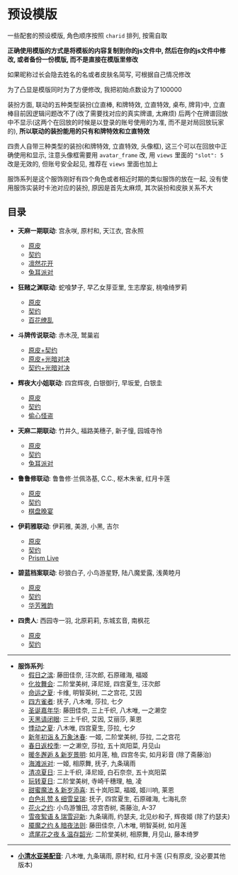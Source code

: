 # 预设模版

一些配套的预设模版, 角色顺序按照 `charid` 排列, 按需自取

**正确使用模版的方式是将模板的内容复制到你的js文件中, 然后在你的js文件中修改, 或者备份一份模版, 而不是直接在模版里修改**

如果昵称过长会隐去姓名的名或者皮肤名简写, 可根据自己情况修改

为了凸显是模版同时为了方便修改, 我把初始点数设为了100000

装扮方面, 联动的五种类型装扮(立直棒, 和牌特效, 立直特效, 桌布, 牌背)中, 立直棒目前因逻辑问题改不了(改了需要找对应的真实牌谱, 太麻烦)
后两个在牌谱回放中不显示(这两个在回放的时候是以登录的账号使用的为准, 而不是对局回放玩家的), **所以联动的装扮能用的只有和牌特效和立直特效**

四贵人自带三种类型的装扮(和牌特效, 立直特效, 头像框), 这三个可以在回放中正确使用和显示, 
注意头像框需要用 `avatar_frame` 改, 用 `views` 里面的 `"slot": 5` 改是无效的, 但账号安全起见, 推荐在 `views` 里面也加上

服饰系列是这个服饰刚好有四个角色或者相近时期的类似服饰的放在一起, 没有使用服饰实装时卡池对应的装扮, 原因是首先太麻烦, 其次装扮和皮肤关系不大

## 目录

- **天麻一期联动**: 宫永咲, 原村和, 天江衣, 宫永照
  - [原皮](天麻一期联动/原皮.js)
  - [契约](天麻一期联动/契约.js)
  - [凛然花开](天麻一期联动/凛然花开.js)
  - [兔耳派对](天麻一期联动/兔耳派对.js)

- **狂赌之渊联动**: 蛇喰梦子, 早乙女芽亚里, 生志摩妄, 桃喰绮罗莉
  - [原皮](狂赌之渊联动/原皮.js)
  - [契约](狂赌之渊联动/契约.js)
  - [百花缭乱](狂赌之渊联动/百花撩乱.js)

- **斗牌传说联动**: 赤木茂, 鹫巢岩
  - [原皮+契约](斗牌传说联动/原皮_契约.js)
  - [原皮+光暗对决](斗牌传说联动/原皮_光暗对决.js)
  - [契约+光暗对决](斗牌传说联动/契约_光暗对决.js)

- **辉夜大小姐联动**: 四宫辉夜, 白银御行, 早坂爱, 白银圭
  - [原皮](辉夜大小姐联动/原皮.js)
  - [契约](辉夜大小姐联动/契约.js)
  - [偷心怪盗](辉夜大小姐联动/偷心怪盗.js)
 
- **天麻二期联动**: 竹井久, 福路美穗子, 新子憧, 园城寺怜
  - [原皮](天麻二期联动/原皮.js)
  - [契约](天麻二期联动/契约.js)
  - [兔耳派对](天麻二期联动/兔耳派对.js)

- **鲁鲁修联动**: 鲁鲁修·兰佩洛基, C.C., 枢木朱雀, 红月卡莲
  - [原皮](鲁鲁修联动/原皮.js)
  - [契约](鲁鲁修联动/契约.js)
  - [棋盘晚宴](鲁鲁修联动/棋盘晚宴.js)

- **伊莉雅联动**: 伊莉雅, 美游, 小黑, 吉尔
  - [原皮](伊莉雅联动/原皮.js)
  - [契约](伊莉雅联动/契约.js)
  - [Prism Live](伊莉雅联动/Prism_Live.js)

- **碧蓝档案联动**: 砂狼白子, 小鸟游星野, 陆八魔爱露, 浅黄睦月
  - [原皮](碧蓝档案联动/原皮.js)
  - [契约](碧蓝档案联动/契约.js)
  - [华芳雅韵](碧蓝档案联动/华芳雅韵.js)

- **四贵人**: 西园寺一羽, 北原莉莉, 东城玄音, 南枫花
  - [原皮](四贵人/原皮.js)
  - [契约](四贵人/契约.js)

---

- **服饰系列**:
  - [假日之滨](服饰系列/假日之滨.js): 藤田佳奈, 汪次郎, 石原碓海, 福姬
  - [化妆舞会](服饰系列/化妆舞会.js): 二阶堂美树, 泽尼娅, 四宫夏生, 汪次郎
  - [命运之夏](服饰系列/命运之夏.js): 卡维, 明智英树, 二之宫花, 艾因
  - [四方雀者](服饰系列/四方雀者.js): 抚子, 八木唯, 莎拉, 七夕
  - [圣诞嘉年华](服饰系列/圣诞嘉年华.js): 藤田佳奈, 三上千织, 八木唯, 一之濑空
  - [天黑请闭眼](服饰系列/天黑请闭眼.js): 三上千织, 艾因, 艾丽莎, 莱恩
  - [悸动之夏](服饰系列/悸动之夏.js): 八木唯, 四宫夏生, 莎拉, 七夕
  - [新年初诣 & 万象沐春](服饰系列/新年初诣_万象沐春.js): 一姬, 二阶堂美树, 莎拉, 二之宫花
  - [春日返校季](服饰系列/春日返校季.js): 一之濑空, 莎拉, 五十岚阳菜, 月见山
  - [暖冬邂逅 & 新岁景明](服饰系列/暖冬邂逅_新岁景明.js): 如月莲, 柚, 四宫冬实, 如月彩音 (除了斋藤治)
  - [海滩派对](服饰系列/海滩派对.js): 一姬, 相原舞, 抚子, 九条璃雨
  - [清凉夏日](服饰系列/清凉夏日.js): 三上千织, 泽尼娅, 白石奈奈, 五十岚阳菜
  - [玩转夏日](服饰系列/玩转夏日.js): 二阶堂美树, 寺崎千穗理, 柚, 凌
  - [甜蜜魔法 & 新岁添喜](服饰系列/甜蜜魔法_新岁添喜.js): 五十岚阳菜, 福姬, 姬川响, 莱恩
  - [白色礼赞 & 细雪呈瑞](服饰系列/白色礼赞_细雪呈瑞.js): 抚子, 四宫夏生, 石原碓海, 七海礼奈
  - [花火之约](服饰系列/花火之约.js): 小鸟游雏田, 凉宫杏树, 斋藤治, A-37
  - [雪夜絮语 & 瑞雪迎新](服饰系列/雪夜絮语_瑞雪迎新.js): 九条璃雨, 约瑟夫, 北见纱和子, 辉夜姬 (除了约瑟夫)
  - [魇魔之约 & 暗夜法则](服饰系列/魇魔之约_暗夜法则.js): 藤田佳奈, 八木唯, 明智英树, 如月莲
  - [鸢尾花之夜 & 温存韶光](服饰系列/鸢尾花之夜_温存韶光.js): 二阶堂美树, 相原舞, 月见山, 藤本绮罗

---

- **[小清水亚美配音](小清水亚美配音.js)**: 八木唯, 九条璃雨, 原村和, 红月卡莲 (只有原皮, 没必要其他版本)
